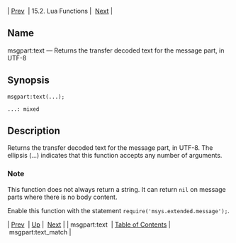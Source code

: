 | [Prev](lua.ref.msgpart_text2)  | 15.2. Lua Functions |  [Next](lua.ref.msgpart_text_match.php) |

<a name="lua.ref.msgpart_text"></a>
## Name

msgpart:text — Returns the transfer decoded text for the message part, in UTF-8

<a name="idp25838272"></a>
## Synopsis

`msgpart:text(...);`

`...: mixed`<a name="idp25840944"></a>
## Description

Returns the transfer decoded text for the message part, in UTF-8\. The ellipsis (...) indicates that this function accepts any number of arguments.

### Note

This function does not always return a string. It can return `nil` on message parts where there is no body content.

Enable this function with the statement `require('msys.extended.message');`.

| [Prev](lua.ref.msgpart_text2)  | [Up](lua.function.details.php) |  [Next](lua.ref.msgpart_text_match.php) |
| msgpart:text  | [Table of Contents](index) |  msgpart:text_match |
